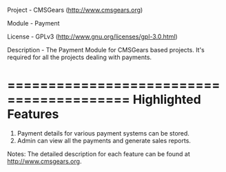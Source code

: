 Project 	- CMSGears (http://www.cmsgears.org)

Module  	- Payment

License 	- GPLv3 (http://www.gnu.org/licenses/gpl-3.0.html)

Description - The Payment Module for CMSGears based projects. It's required for all the projects dealing with payments.

=========================================
Highlighted Features
=========================================
1. Payment details for various payment systems can be stored.
2. Admin can view all the payments and generate sales reports.

Notes: The detailed description for each feature can be found at http://www.cmsgears.org.